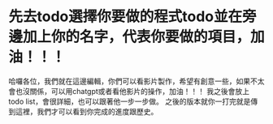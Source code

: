 # 先去todo選擇你要做的程式todo並在旁邊加上你的名字，代表你要做的項目，加油！！！
哈囉各位，我們就在這邊編輯，你們可以看影片製作，希望有創意一些，如果不太會也沒關係，可以用chatgpt或者看他影片的操作，加油！！！ 我之後會放上todo list，會很詳細，也可以跟著他一步一步做。 之後的版本就你一打完就是傳到這裡，我們才可以看到你完成的進度跟歷史。